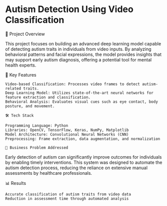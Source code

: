 # Autism Detection Using Video Classification

📜 Project Overview

This project focuses on building an advanced deep learning model capable of detecting autism traits in individuals from video inputs. By analyzing behavioral patterns and facial expressions, the model provides insights that may support early autism diagnosis, offering a potential tool for mental health experts.

🚀 Key Features

    Video-based Classification: Processes video frames to detect autism-related traits.
    Deep Learning Model: Utilizes state-of-the-art neural networks for feature extraction and classification.
    Behavioral Analysis: Evaluates visual cues such as eye contact, body posture, and movement.

    🛠 Tech Stack

    Programming Language: Python
    Libraries: OpenCV, TensorFlow, Keras, NumPy, Matplotlib
    Model Architecture: Convolutional Neural Networks (CNN)
    Preprocessing: Frame extraction, data augmentation, and normalization

    🎯 Business Problem Addressed

Early detection of autism can significantly improve outcomes for individuals by enabling timely interventions. This system was designed to automate the autism detection process, reducing the reliance on extensive manual assessments by healthcare professionals.

📊 Results

    Accurate classification of autism traits from video data
    Reduction in assessment time through automated analysis



    
